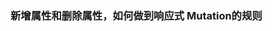 ### 新增属性和删除属性，如何做到响应式 Mutation的规则

<script>
    mutation: {
        updateInfo(state) {
            state.info['address'] = '纽约'
            //这样可以做到新增属性，但是做不到响应式
            Vue.set(state.info, 'address', '纽约')
            //这样可以做到响应式
            
            updateInfo1(state) {
                delete state.info.age
                //这样可以做到删除属性，但是做不到响应式
                Vue.delete(state.info, 'age')
                //这样可以做到响应式
            }
        }
    }
</script>



